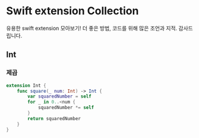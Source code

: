 # Swift extension Collection 

유용한 swift extension 모아보기! 더 좋은 방법, 코드를 위해 많은 조언과 지적. 감사드립니다.


## Int

### 제곱
```swift
extension Int {
    func square(_ num: Int) -> Int {
        var squaredNumber = self
        for _ in 0..<num {
            squaredNumber *= self
        }
        return squaredNumber
    }
}
```
